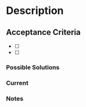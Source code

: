<!-- You don't need to delete the comments -->
<!-- These comments are only visible when writing the issue -->
# Description <!-- Details of the current situation and the expected outcome -->

## Acceptance Criteria <!-- Complete list of explicitly required items for the development to be accepted and implemented -->

- [ ] 
- [ ] 

### Possible Solutions <!-- Suggestions can come from the developer who assigned the issue or the assigned developer -->

### Current <!-- If it exists. The solution implemented at the time of writing the issue, why it should change or why it does not meet the requirements -->

### Notes <!-- Information that is tangentially or indirectly related to the issue -->